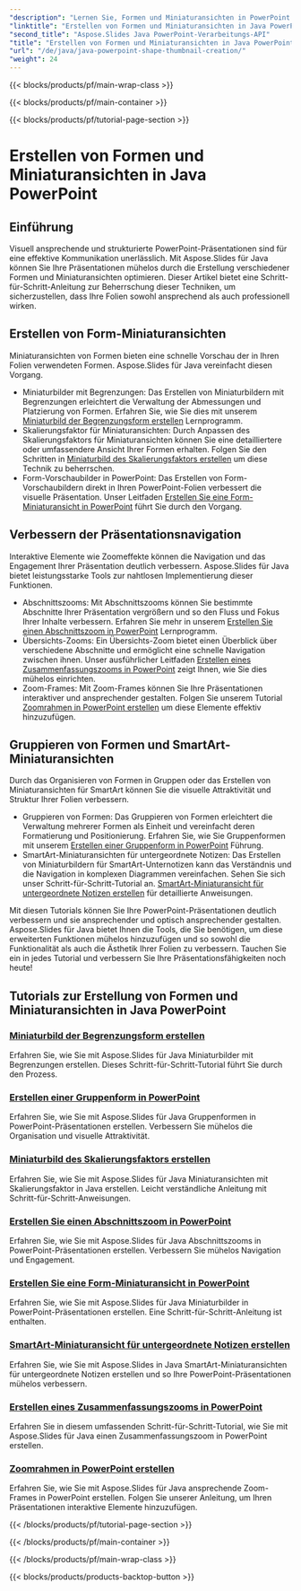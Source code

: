 ```yaml
---
"description": "Lernen Sie, Formen und Miniaturansichten in PowerPoint mit Aspose.Slides Java zu erstellen. Detaillierte Tutorials zum Erstellen von Gruppenformen, Skalierungsfaktor-Miniaturansichten und Zoomeffekten."
"linktitle": "Erstellen von Formen und Miniaturansichten in Java PowerPoint"
"second_title": "Aspose.Slides Java PowerPoint-Verarbeitungs-API"
"title": "Erstellen von Formen und Miniaturansichten in Java PowerPoint"
"url": "/de/java/java-powerpoint-shape-thumbnail-creation/"
"weight": 24
---
```


{{< blocks/products/pf/main-wrap-class >}}

{{< blocks/products/pf/main-container >}}

{{< blocks/products/pf/tutorial-page-section >}}

# Erstellen von Formen und Miniaturansichten in Java PowerPoint

## Einführung

Visuell ansprechende und strukturierte PowerPoint-Präsentationen sind für eine effektive Kommunikation unerlässlich. Mit Aspose.Slides für Java können Sie Ihre Präsentationen mühelos durch die Erstellung verschiedener Formen und Miniaturansichten optimieren. Dieser Artikel bietet eine Schritt-für-Schritt-Anleitung zur Beherrschung dieser Techniken, um sicherzustellen, dass Ihre Folien sowohl ansprechend als auch professionell wirken.

## Erstellen von Form-Miniaturansichten

Miniaturansichten von Formen bieten eine schnelle Vorschau der in Ihren Folien verwendeten Formen. Aspose.Slides für Java vereinfacht diesen Vorgang.

- Miniaturbilder mit Begrenzungen: Das Erstellen von Miniaturbildern mit Begrenzungen erleichtert die Verwaltung der Abmessungen und Platzierung von Formen. Erfahren Sie, wie Sie dies mit unserem [Miniaturbild der Begrenzungsform erstellen](./create-bounds-shape-thumbnail/) Lernprogramm.
- Skalierungsfaktor für Miniaturansichten: Durch Anpassen des Skalierungsfaktors für Miniaturansichten können Sie eine detailliertere oder umfassendere Ansicht Ihrer Formen erhalten. Folgen Sie den Schritten in [Miniaturbild des Skalierungsfaktors erstellen](./create-scaling-factor-thumbnail/) um diese Technik zu beherrschen.
- Form-Vorschaubilder in PowerPoint: Das Erstellen von Form-Vorschaubildern direkt in Ihren PowerPoint-Folien verbessert die visuelle Präsentation. Unser Leitfaden [Erstellen Sie eine Form-Miniaturansicht in PowerPoint](./create-shape-thumbnail-powerpoint/) führt Sie durch den Vorgang.

## Verbessern der Präsentationsnavigation

Interaktive Elemente wie Zoomeffekte können die Navigation und das Engagement Ihrer Präsentation deutlich verbessern. Aspose.Slides für Java bietet leistungsstarke Tools zur nahtlosen Implementierung dieser Funktionen.

- Abschnittszooms: Mit Abschnittszooms können Sie bestimmte Abschnitte Ihrer Präsentation vergrößern und so den Fluss und Fokus Ihrer Inhalte verbessern. Erfahren Sie mehr in unserem [Erstellen Sie einen Abschnittszoom in PowerPoint](./create-section-zoom-powerpoint/) Lernprogramm.
- Übersichts-Zooms: Ein Übersichts-Zoom bietet einen Überblick über verschiedene Abschnitte und ermöglicht eine schnelle Navigation zwischen ihnen. Unser ausführlicher Leitfaden [Erstellen eines Zusammenfassungszooms in PowerPoint](./create-summary-zoom-powerpoint/) zeigt Ihnen, wie Sie dies mühelos einrichten.
- Zoom-Frames: Mit Zoom-Frames können Sie Ihre Präsentationen interaktiver und ansprechender gestalten. Folgen Sie unserem Tutorial [Zoomrahmen in PowerPoint erstellen](./create-zoom-frame-powerpoint/) um diese Elemente effektiv hinzuzufügen.

## Gruppieren von Formen und SmartArt-Miniaturansichten

Durch das Organisieren von Formen in Gruppen oder das Erstellen von Miniaturansichten für SmartArt können Sie die visuelle Attraktivität und Struktur Ihrer Folien verbessern.

- Gruppieren von Formen: Das Gruppieren von Formen erleichtert die Verwaltung mehrerer Formen als Einheit und vereinfacht deren Formatierung und Positionierung. Erfahren Sie, wie Sie Gruppenformen mit unserem [Erstellen einer Gruppenform in PowerPoint](./create-group-shape-powerpoint/) Führung.
- SmartArt-Miniaturansichten für untergeordnete Notizen: Das Erstellen von Miniaturbildern für SmartArt-Unternotizen kann das Verständnis und die Navigation in komplexen Diagrammen vereinfachen. Sehen Sie sich unser Schritt-für-Schritt-Tutorial an. [SmartArt-Miniaturansicht für untergeordnete Notizen erstellen](./create-smartart-child-note-thumbnail/) für detaillierte Anweisungen.

Mit diesen Tutorials können Sie Ihre PowerPoint-Präsentationen deutlich verbessern und sie ansprechender und optisch ansprechender gestalten. Aspose.Slides für Java bietet Ihnen die Tools, die Sie benötigen, um diese erweiterten Funktionen mühelos hinzuzufügen und so sowohl die Funktionalität als auch die Ästhetik Ihrer Folien zu verbessern. Tauchen Sie ein in jedes Tutorial und verbessern Sie Ihre Präsentationsfähigkeiten noch heute!
## Tutorials zur Erstellung von Formen und Miniaturansichten in Java PowerPoint
### [Miniaturbild der Begrenzungsform erstellen](./create-bounds-shape-thumbnail/)
Erfahren Sie, wie Sie mit Aspose.Slides für Java Miniaturbilder mit Begrenzungen erstellen. Dieses Schritt-für-Schritt-Tutorial führt Sie durch den Prozess.
### [Erstellen einer Gruppenform in PowerPoint](./create-group-shape-powerpoint/)
Erfahren Sie, wie Sie mit Aspose.Slides für Java Gruppenformen in PowerPoint-Präsentationen erstellen. Verbessern Sie mühelos die Organisation und visuelle Attraktivität.
### [Miniaturbild des Skalierungsfaktors erstellen](./create-scaling-factor-thumbnail/)
Erfahren Sie, wie Sie mit Aspose.Slides für Java Miniaturansichten mit Skalierungsfaktor in Java erstellen. Leicht verständliche Anleitung mit Schritt-für-Schritt-Anweisungen.
### [Erstellen Sie einen Abschnittszoom in PowerPoint](./create-section-zoom-powerpoint/)
Erfahren Sie, wie Sie mit Aspose.Slides für Java Abschnittszooms in PowerPoint-Präsentationen erstellen. Verbessern Sie mühelos Navigation und Engagement.
### [Erstellen Sie eine Form-Miniaturansicht in PowerPoint](./create-shape-thumbnail-powerpoint/)
Erfahren Sie, wie Sie mit Aspose.Slides für Java Miniaturbilder in PowerPoint-Präsentationen erstellen. Eine Schritt-für-Schritt-Anleitung ist enthalten.
### [SmartArt-Miniaturansicht für untergeordnete Notizen erstellen](./create-smartart-child-note-thumbnail/)
Erfahren Sie, wie Sie mit Aspose.Slides in Java SmartArt-Miniaturansichten für untergeordnete Notizen erstellen und so Ihre PowerPoint-Präsentationen mühelos verbessern.
### [Erstellen eines Zusammenfassungszooms in PowerPoint](./create-summary-zoom-powerpoint/)
 Erfahren Sie in diesem umfassenden Schritt-für-Schritt-Tutorial, wie Sie mit Aspose.Slides für Java einen Zusammenfassungszoom in PowerPoint erstellen.
### [Zoomrahmen in PowerPoint erstellen](./create-zoom-frame-powerpoint/)
Erfahren Sie, wie Sie mit Aspose.Slides für Java ansprechende Zoom-Frames in PowerPoint erstellen. Folgen Sie unserer Anleitung, um Ihren Präsentationen interaktive Elemente hinzuzufügen.

{{< /blocks/products/pf/tutorial-page-section >}}

{{< /blocks/products/pf/main-container >}}

{{< /blocks/products/pf/main-wrap-class >}}

{{< blocks/products/products-backtop-button >}}